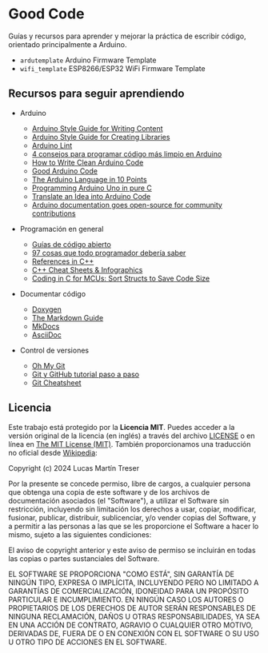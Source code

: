 # Good Code

Guías y recursos para aprender y mejorar la práctica de escribir código, orientado principalmente a Arduino.

- `ardutemplate` Arduino Firmware Template
- `wifi_template` ESP8266/ESP32 WiFi Firmware Template

## Recursos para seguir aprendiendo

- Arduino

    - [Arduino Style Guide for Writing Content](https://docs.arduino.cc/learn/contributions/arduino-writing-style-guide)
    - [Arduino Style Guide for Creating Libraries](https://docs.arduino.cc/learn/contributions/arduino-library-style-guide/)
    - [Arduino Lint](https://github.com/arduino/arduino-lint)
    - [4 consejos para programar código más limpio en Arduino](https://www.luisllamas.es/4-consejos-para-programar-codigo-mas-limpio-en-arduino/)
    - [How to Write Clean Arduino Code](https://blog.wokwi.com/how-to-write-clean-arduino-code/)
    - [Good Arduino Code](https://goodarduinocode.com/)
    - [The Arduino Language in 10 Points](https://roboticsbackend.com/the-arduino-language-in-10-points/)
    - [Programming Arduino Uno in pure C](https://balau82.wordpress.com/2011/03/29/programming-arduino-uno-in-pure-c/)
    - [Translate an Idea into Arduino Code](https://beckystern.com/2019/05/05/translate-an-idea-into-arduino-code/)
    - [Arduino documentation goes open-source for community contributions](https://github.com/arduino/docs-content)

- Programación en general

    - [Guías de código abierto](https://opensource.guide/es/)
    - [97 cosas que todo programador debería saber](http://97cosas.com/programador/)
    - [References in C++](https://www.geeksforgeeks.org/references-in-cpp/)
    - [C++ Cheat Sheets & Infographics](https://hackingcpp.com/cpp/cheat_sheets.html)
    - [Coding in C for MCUs: Sort Structs to Save Code Size](https://philmulholland.medium.com/coding-in-c-for-mcus-sort-structs-to-save-code-size-7a311e83a5db)

- Documentar código

    - [Doxygen](https://www.doxygen.nl/)
    - [The Markdown Guide](https://www.markdownguide.org/)
    - [MkDocs](https://www.mkdocs.org/)
    - [AsciiDoc](https://asciidoc.org/)

- Control de versiones

    - [Oh My Git](https://ohmygit.blinry.org/)
    - [Git y GitHub tutorial paso a paso](https://programarfacil.com/blog/arduino-blog/git-y-github/)
    - [Git Cheatsheet](http://ndpsoftware.com/git-cheatsheet.html)

## Licencia

Este trabajo está protegido por la **Licencia MIT**. Puedes acceder a la versión original de la licencia (en inglés) a través del archivo [LICENSE](./LICENSE) o en línea en [The MIT License (MIT)](https://mit-license.org/). También proporcionamos una traducción no oficial desde [Wikipedia](https://es.m.wikipedia.org/wiki/Licencia_MIT#La_licencia):

Copyright (c) 2024 Lucas Martín Treser

Por la presente se concede permiso, libre de cargos, a cualquier persona que obtenga una copia de este software y de los archivos de documentación asociados (el "Software"), a utilizar el Software sin restricción, incluyendo sin limitación los derechos a usar, copiar, modificar, fusionar, publicar, distribuir, sublicenciar, y/o vender copias del Software, y a permitir a las personas a las que se les proporcione el Software a hacer lo mismo, sujeto a las siguientes condiciones:

El aviso de copyright anterior y este aviso de permiso se incluirán en todas las copias o partes sustanciales del Software.

EL SOFTWARE SE PROPORCIONA "COMO ESTÁ", SIN GARANTÍA DE NINGÚN TIPO, EXPRESA O IMPLÍCITA, INCLUYENDO PERO NO LIMITADO A GARANTÍAS DE COMERCIALIZACIÓN, IDONEIDAD PARA UN PROPÓSITO PARTICULAR E INCUMPLIMIENTO. EN NINGÚN CASO LOS AUTORES O PROPIETARIOS DE LOS DERECHOS DE AUTOR SERÁN RESPONSABLES DE NINGUNA RECLAMACIÓN, DAÑOS U OTRAS RESPONSABILIDADES, YA SEA EN UNA ACCIÓN DE CONTRATO, AGRAVIO O CUALQUIER OTRO MOTIVO, DERIVADAS DE, FUERA DE O EN CONEXIÓN CON EL SOFTWARE O SU USO U OTRO TIPO DE ACCIONES EN EL SOFTWARE.
